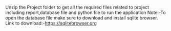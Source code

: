 Unzip the Project folder to get all the required files related to project including report,database file and python file  to run the application
Note:-To open the database file make sure to download and install sqlite browser.
Link to download:-https://sqlitebrowser.org
